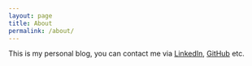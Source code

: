 ```yaml
---
layout: page
title: About
permalink: /about/
---
```


This is my personal blog, you can contact me via [LinkedIn](https://www.linkedin.com/in/kantepe/), [GitHub](https://github.com/mucahitkantepe/) etc.
